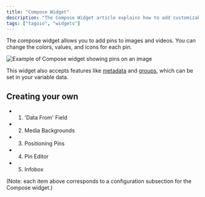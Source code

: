 ```yaml
---
title: "Compose Widget"
description: "The Compose Widget article explains how to add customizable pins to images and videos within TagoIO, including support for metadata and groups. It also outlines the main sections for configuring the widget: data source, media backgrounds, pin positioning, pin editor, and infobox settings."
tags: ["tagoio", "widgets"]
---
```


The compose widget allows you to add pins to images and videos. You can change the colors, values, and icons for each pin.

![Example of Compose widget showing pins on an image](/docs_imagem/tagoio/compose-widget-2.gif)

This widget also accepts features like [metadata](link-to-metadata) and [groups](link-to-groups), which can be set in your variable data.

## Creating your own

- 1. 'Data From' Field
- 2. Media Backgrounds
- 3. Positioning Pins
- 4. Pin Editor
- 5. Infobox

(Note: each item above corresponds to a configuration subsection for the Compose widget.)